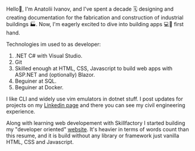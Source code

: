 Hello👋,
I'm Anatolii Ivanov, and I've spent a decade 🗓️ designing and creating documentation for the fabrication and construction of industrial buildings 🏭.
Now, I'm eagerly excited to dive into building apps :computer:📱 first hand.

Technologies im used to as developer:
1. .NET C# with Visual Studio.
2. Git
3. Skilled enough at HTML, CSS, Javascript to build web apps with ASP.NET and (optionally) Blazor.
4. Beguiner at SQL.
5. Beguiner at Docker.

I like CLI and widely use vim emulators in dotnet stuff.
I post updates for projects on my [Linkedin page](https://www.linkedin.com/in/anatolii-ivanov-b8619a253/) and there you can see my civil engineering experience.

Along with learning web developement with Skillfactory I started building my "developer oriented" [website](https://keepdream1ng.github.io/keepdream1ng/).
It's heavier in terms of words count than this resume, and it is build without any library or framework just vanilla HTML, CSS and Javascript.
